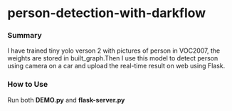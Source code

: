 # person-detection-with-darkflow

### Summary
I have trained tiny yolo verson 2 with pictures of person in VOC2007, the weights are stored in built_graph.Then I use this model to detect person using camera on a car and upload the real-time result on web using Flask.
### How to Use
Run both **DEMO.py** and **flask-server.py**
